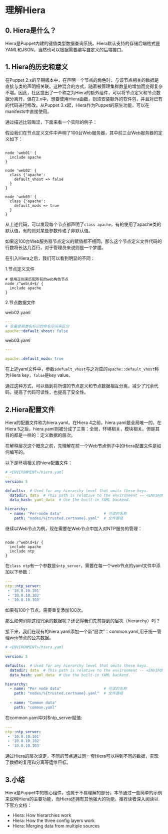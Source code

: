 # 理解Hiera


## 0. Hiera是什么？

Hiera是Puppet内建的键值类型数据查询系统。Hiera默认支持的存储后端格式是YAML和JSON，当然也可以根据需要编写自定义的后端接口。

## 1. Hiera的历史和意义

在Puppet 2.x的早期版本中，在声明一个节点的角色时，与该节点相关的数据是直接与类的声明相关联。这种混合的方式，随着被管理集群数量的增加而变得复杂不堪。因此，社区提出了一个称之为Hiera的额外组件，可以将节点定义和节点数据分离开，但在2.x中，想要使用Hiera函数，则须安装额外的软件包，并且对已有的代码进行修改。从Puppet 3.x起，Hiera作为Puppet的原生功能，可以在manifests中直接使用。

通过描述比较晦涩，下面来看一个实际的例子：

假设我们在节点定义文件中声明了100台Web服务器，其中前三台Web服务器的定义如下：

```puppet

node 'web01' {
  include apache 
}

node 'web02' {
  class {'apache':
    default_vhost => false
  }
}

node 'web03' {
  class {'apache':
    default_mods => true
  }
}

```

从上述代码，可以发现每个节点都声明了`class apache`，有的使用了apache类的默认值，有的则对某些参数传递了非默认值。

如果这100台Web服务器节点定义的赋值都不相同，那么这个节点定义文件代码的行数将长达几百行，对于管理员来说则是一个梦靥。

在引入Hiera之后，我们可以看到明显的不同：

1.节点定义文件

```puppet
# 使用正则来匹配所有的web角色节点
node /^web\d+$/ {
  include apache
}
```

2.节点数据文件

web02.yaml

```yaml
---
# 变量使用类名标识的命名空间来区分
apache::default_vhost: false
```

web03.yaml
```yaml
---

apache::default_mods: true
```

在上述yaml文件中，参数`$defualt_vhost`与之对应的`apache::default_vhost`称为Hiera key，`false`是key value。

通过这种方式，可以做到将所谓的节点定义和节点数据相互分离，减少了冗余代码，提高了代码可读性，也提高了安全性。

## 2.Hiera配置文件

Hiera的配置文件称为hiera.yaml。在Hiera 4之前，hiera.yaml是全局唯一的，在Hiera 5之后，hiera.yaml则被分成了三类：全局，环境相关，模块相关。但是其目的都是一样的：定义数据的层次。

在解释层次这个概念之前，先理解在前一个Web节点例子中的Hiera配置文件是如何编写的。

以下是环境相关的hiera配置文件：

```yaml
# <ENVIRONMENT>/hiera.yaml
---
version: 5

defaults:  # Used for any hierarchy level that omits these keys.
  datadir: data  # This path is relative to the environment -- <ENVIRONMENT>/data
  data_hash: yaml_data  # Use the built-in YAML backend.

hierarchy:
  - name: "Per-node data"                   # 可读的名称
    path: "nodes/%{trusted.certname}.yaml"  # 文件路径
```


继续以Web节点为例，现在需要在Web节点中加入对NTP服务的管理：

```puppet

node /^web\d+$/ {
  include apache
  include ntp
}
```

在`class ntp`有一个参数是`$ntp_server`，需要在每一个web节点的yaml文件中添加以下参数：
```yaml
---
ntp::ntp_server: 
 - '10.0.10.101'
 - '10.0.10.102'
 - '10.0.10.103'
```
如果有100个节点，需要重复添加100次。

那么如何消除这段冗余的数据呢？还记得我们先前提到的层次（hierarchy）吗？


接下来，我们在现有的hiera.yaml添加一个新“层次”：common.yaml,用于统一管理web节点的公共数据。

```yaml
# <ENVIRONMENT>/hiera.yaml
---
version: 5

defaults:  # Used for any hierarchy level that omits these keys.
  datadir: data  # This path is relative to the environment -- <ENVIRONMENT>/data
  data_hash: yaml_data  # Use the built-in YAML backend.

hierarchy:
  - name: "Per node data"                   # 可读的名称
    path: "nodes/%{trusted.certname}.yaml"  # 文件路径
    
  - name: "Common data"
    path: "common.yaml"   
```

在common.yaml中对$ntp_server赋值:

```yaml
---
ntp::ntp_server: 
 - '10.0.10.101'
 - '10.0.10.102'
 - '10.0.10.103'
```

通过Hiera的层次设定，不同的节点通过同一套Hiera可以得到不同的数据，实现了数据的复用和分离等运维目标。

## 3.小结

Hiera是Puppet中的核心组件，也属于不易理解的部分。本节通过一些简单的示例来说明Hiera的主要功能，而Hiera还拥有其他强大的功能，推荐读者深入阅读以下官方文档：

- Hiera: How hierarchies work
- Hiera: How the three config layers work
- Hiera: Merging data from multiple sources